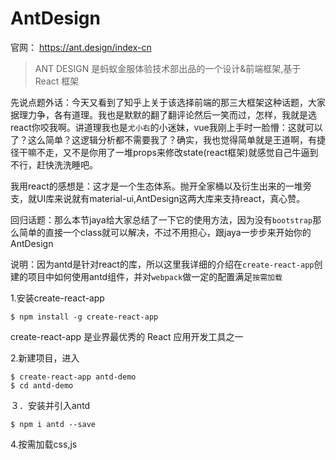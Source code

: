 # AntDesign

官网： https://ant.design/index-cn

> ANT DESIGN 是蚂蚁金服体验技术部出品的一个设计&前端框架,基于 React 框架

先说点题外话：今天又看到了知乎上关于该选择前端的那三大框架这种话题，大家据理力争，各有道理。我也是默默的翻了翻评论然后一笑而过，怎样，我就是选react你咬我啊。讲道理我也是`尤小右`的小迷妹，vue我刚上手时一脸懵：这就可以了？这么简单？这逻辑分析都不需要我了？确实，我也觉得简单就是王道啊，有捷径干嘛不走，又不是你用了一堆props来修改state(react框架)就感觉自己牛逼到不行，赶快洗洗睡吧。

我用react的感想是：这才是一个生态体系。抛开全家桶以及衍生出来的一堆旁支，就UI库来说就有material-ui,AntDesign这两大库来支持react，真心赞。

回归话题：那么本节jaya给大家总结了一下它的使用方法，因为没有`bootstrap`那么简单的直接一个class就可以解决，不过不用担心，跟jaya一步步来开始你的AntDesign

说明：因为antd是针对react的库，所以这里我详细的介绍在`create-react-app`创建的项目中如何使用antd组件，并对`webpack`做一定的配置满足`按需加载`


1.安装create-react-app
```
$ npm install -g create-react-app

```
create-react-app 是业界最优秀的 React 应用开发工具之一

2.新建项目，进入

```
$ create-react-app antd-demo
$ cd antd-demo
```
３．安装并引入antd

```
$ npm i antd --save
```
4.按需加载css,js
